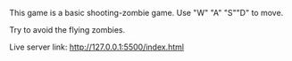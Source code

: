 This game is a basic shooting-zombie game. Use "W" "A" "S""D" to move. 

Try to avoid the flying zombies. 

Live server link: http://127.0.0.1:5500/index.html
